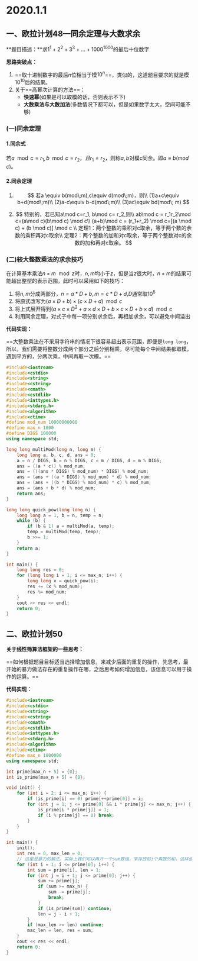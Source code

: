 # 2020.1.1

## 一、欧拉计划48—同余定理与大数求余

**题目描述：**求$1^1+2^2+3^3+...+1000^{1000}$的最后十位数字

**思路突破点：**

1. ==取十进制数字的最后$n$位相当于模$10^n$==，类似的，这道题目要求的就是模$10^{10}$后的结果。
2. 关于==高幂次计算的方法==：
   + **快速幂**(如果是可以取模的话，否则表示不下)
   + **大数乘法与大数加法**(多数情况下都可以，但是如果数字太大，空间可能不够)

### (一)同余定理

#### 1.同余式

若$a\mod c=r_1,b\mod c = r_2，且r_1=r_2$，则称$a,b$对模$c$同余。即$a \equiv b(mod \;c)$。

#### 2.同余定理

1. $$
   若a \equiv b(mod\;m),c\equiv d(mod\;m)，则\\
   (1)a+c\equiv b+d(mod\;m)\\
   (2)a-c\equiv b-d(mod\;m)\\
   (3)ac\equiv bd(mod\; m)
   $$

2. $$
   特别的，若已知a\mod c=r_1, b\mod c= r_2,则\\
   ab\mod c = r_1r_2\mod c=(a\mod c)(b\mod c) \mod c\\
   (a+b)\mod c = (r_1+r_2) \mod c=[(a \mod c) + (b \mod c)] \mod c \\
   定理1：两个整数的乘积对c取余，等于两个数的余数的乘积再对c取余\\
   定理2：两个整数的加和对c取余，等于两个整数对c的余数的加和再对c取余。
   $$



### (二)较大整数乘法的求余技巧

在计算基本乘法$n×m\mod z$时，$n,m$均小于$z$，但是当$z$很大时，$n×m$的结果可能超出整型的表示范围，此时可以采用如下的技巧：

1. 将$n,m$分成两部分，$n=a*D+b,m=c*D+d$,$D$通常取$10^5$
2. 将原式改写为$(a×D+b)×(c×D+d)\mod c$
3. 将上式展开得到$(a×c×D^2+a×d×D+b×c×D+b×d)\mod c$
4. 利用同余定理，对式子中每一项分别求余后，再相加求余，可以避免中间溢出



**代码实现：**

==大整数乘法在不采用字符串的情况下很容易超出表示范围，即便是`long long`，所以，我们需要将整数分成两个部分之后分别相乘，尽可能每个中间结果都取模，遇到平方的，分两次乘，中间再取一次模。==

```c++
#include<iostream>
#include<cstdio>
#include<string>
#include<cstring>
#include<cmath>
#include<cstdlib>
#include<inttypes.h>
#include<stdarg.h>
#include<algorithm>
#include<ctime>
#define mod_num 10000000000
#define max_n 1000
#define DIGS 100000
using namespace std;

long long multiMod(long n, long m) {
    long long a, b, c, d, ans = 0;
    a = n / DIGS, b = n % DIGS, c = m / DIGS, d = m % DIGS;
    ans = ((a * c)) % mod_num;
    ans = (((ans * DIGS) % mod_num) * DIGS) % mod_num;
    ans = (ans + ((a * DIGS) % mod_num) * d) % mod_num;
    ans = (ans + ((b * DIGS) % mod_num) * c) % mod_num;
    ans = (ans + b * d) % mod_num;
    return ans;
}

long long quick_pow(long long n) {
    long long a = 1, b = n, temp = n;
    while (b) {
        if (b & 1) a = multiMod(a, temp);
        temp = multiMod(temp, temp);
        b >>= 1;
    }
    return a;
}

int main() {
    long long res = 0;
    for (long long i = 1; i <= max_n; i++) {
        long long x = quick_pow(i);
        res += (x % mod_num);
        res %= mod_num;
    }
    cout << res << endl;
    return 0;
}

```



## 二、欧拉计划50

**关于线性筛算法框架的一些思考：**

==如何根据题目目标适当选择增加信息，来减少后面的重复的操作，先思考，最开始的暴力做法存在的重复操作在哪，之后思考如何增加信息，该信息可以用于操作的运算。==

**代码实现：**

```c++
#include<iostream>
#include<cstdio>
#include<string>
#include<cstring>
#include<cmath>
#include<cstdlib>
#include<inttypes.h>
#include<stdarg.h>
#include<algorithm>
#include<ctime>
#define max_n 1000000
using namespace std;

int prime[max_n + 5] = {0};
int is_prime[max_n + 5] = {0};

void init() {
    for (int i = 2; i <= max_n; i++) {
        if (is_prime[i] == 0) prime[++prime[0]] = i;
        for (int j = 1; j <= prime[0] && i * prime[j] <= max_n; j++) {
            is_prime[i * prime[j]] = 1;
            if (i % prime[j] == 0) break;
        }
    }
}

int main() {
    init();
    int res = 0, max_len = 0;
    // 这里是暴力的解法，实际上我们可以再开一个sum数组，来存放前i个素数的和，这样便可以减少多余运算
    for (int i = 1; i <= prime[0]; i++) {
        int sum = prime[i], len = 1;
        for (int j = i + 1; j <= prime[0]; j++) {
            sum += prime[j];
            if (sum >= max_n) {
                sum -= prime[j];
                break;
            }
            if (is_prime[sum]) continue;
            len = j - i + 1;
        }
        if (max_len >= len) continue;
        max_len = len, res = sum;
    }
    cout << res << endl;
    return 0;
}
```

